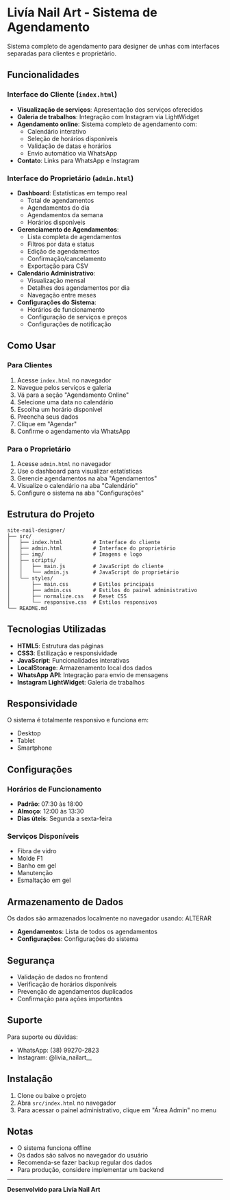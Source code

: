 # Livía Nail Art - Sistema de Agendamento

Sistema completo de agendamento para designer de unhas com interfaces separadas para clientes e proprietário.

## Funcionalidades

### Interface do Cliente (`index.html`)
- **Visualização de serviços**: Apresentação dos serviços oferecidos
- **Galeria de trabalhos**: Integração com Instagram via LightWidget
- **Agendamento online**: Sistema completo de agendamento com:
  - Calendário interativo
  - Seleção de horários disponíveis
  - Validação de datas e horários
  - Envio automático via WhatsApp
- **Contato**: Links para WhatsApp e Instagram

### Interface do Proprietário (`admin.html`)
- **Dashboard**: Estatísticas em tempo real
  - Total de agendamentos
  - Agendamentos do dia
  - Agendamentos da semana
  - Horários disponíveis
- **Gerenciamento de Agendamentos**:
  - Lista completa de agendamentos
  - Filtros por data e status
  - Edição de agendamentos
  - Confirmação/cancelamento
  - Exportação para CSV
- **Calendário Administrativo**:
  - Visualização mensal
  - Detalhes dos agendamentos por dia
  - Navegação entre meses
- **Configurações do Sistema**:
  - Horários de funcionamento
  - Configuração de serviços e preços
  - Configurações de notificação

## Como Usar

### Para Clientes
1. Acesse `index.html` no navegador
2. Navegue pelos serviços e galeria
3. Vá para a seção "Agendamento Online"
4. Selecione uma data no calendário
5. Escolha um horário disponível
6. Preencha seus dados
7. Clique em "Agendar"
8. Confirme o agendamento via WhatsApp

### Para o Proprietário
1. Acesse `admin.html` no navegador
2. Use o dashboard para visualizar estatísticas
3. Gerencie agendamentos na aba "Agendamentos"
4. Visualize o calendário na aba "Calendário"
5. Configure o sistema na aba "Configurações"

## Estrutura do Projeto

```
site-nail-designer/
├── src/
│   ├── index.html          # Interface do cliente
│   ├── admin.html          # Interface do proprietário
│   ├── img/                # Imagens e logo
│   ├── scripts/
│   │   ├── main.js         # JavaScript do cliente
│   │   └── admin.js        # JavaScript do proprietário
│   └── styles/
│       ├── main.css        # Estilos principais
│       ├── admin.css       # Estilos do painel administrativo
│       ├── normalize.css   # Reset CSS
│       └── responsive.css  # Estilos responsivos
└── README.md
```

## Tecnologias Utilizadas

- **HTML5**: Estrutura das páginas
- **CSS3**: Estilização e responsividade
- **JavaScript**: Funcionalidades interativas
- **LocalStorage**: Armazenamento local dos dados
- **WhatsApp API**: Integração para envio de mensagens
- **Instagram LightWidget**: Galeria de trabalhos

## Responsividade

O sistema é totalmente responsivo e funciona em:
- Desktop
- Tablet
- Smartphone

## Configurações

### Horários de Funcionamento
- **Padrão**: 07:30 às 18:00
- **Almoço**: 12:00 às 13:30
- **Dias úteis**: Segunda a sexta-feira

### Serviços Disponíveis
- Fibra de vidro
- Molde F1
- Banho em gel
- Manutenção
- Esmaltação em gel

## Armazenamento de Dados

Os dados são armazenados localmente no navegador usando: ALTERAR 
- **Agendamentos**: Lista de todos os agendamentos
- **Configurações**: Configurações do sistema

## Segurança

- Validação de dados no frontend
- Verificação de horários disponíveis
- Prevenção de agendamentos duplicados
- Confirmação para ações importantes

## Suporte

Para suporte ou dúvidas:
- WhatsApp: (38) 99270-2823
- Instagram: @livia_nailart__

## Instalação

1. Clone ou baixe o projeto
2. Abra `src/index.html` no navegador
3. Para acessar o painel administrativo, clique em "Área Admin" no menu

## Notas

- O sistema funciona offline
- Os dados são salvos no navegador do usuário
- Recomenda-se fazer backup regular dos dados
- Para produção, considere implementar um backend

---

**Desenvolvido para Livía Nail Art** 
